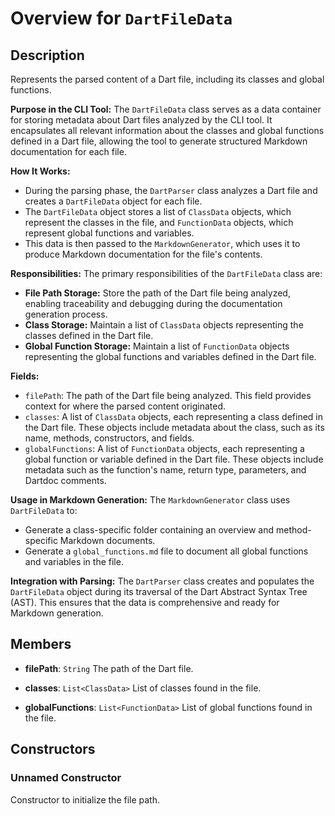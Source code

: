 # Overview for `DartFileData`

## Description

Represents the parsed content of a Dart file, including its classes and global functions.

 **Purpose in the CLI Tool:**
 The `DartFileData` class serves as a data container for storing metadata about Dart files analyzed by the CLI tool.
 It encapsulates all relevant information about the classes and global functions defined in a Dart file, allowing
 the tool to generate structured Markdown documentation for each file.

 **How It Works:**
 - During the parsing phase, the `DartParser` class analyzes a Dart file and creates a `DartFileData` object for
   each file.
 - The `DartFileData` object stores a list of `ClassData` objects, which represent the classes in the file, and
   `FunctionData` objects, which represent global functions and variables.
 - This data is then passed to the `MarkdownGenerator`, which uses it to produce Markdown documentation for the
   file's contents.

 **Responsibilities:**
 The primary responsibilities of the `DartFileData` class are:
 - **File Path Storage:**
   Store the path of the Dart file being analyzed, enabling traceability and debugging during
   the documentation generation process.
 - **Class Storage:**
   Maintain a list of `ClassData` objects representing the classes defined in the Dart file.
 - **Global Function Storage:**
   Maintain a list of `FunctionData` objects representing the global functions and variables
   defined in the Dart file.

 **Fields:**
 - `filePath`:
   The path of the Dart file being analyzed. This field provides context for where the parsed
   content originated.
 - `classes`:
   A list of `ClassData` objects, each representing a class defined in the Dart file. These
   objects include metadata about the class, such as its name, methods, constructors, and fields.
 - `globalFunctions`:
   A list of `FunctionData` objects, each representing a global function or variable defined in
   the Dart file. These objects include metadata such as the function's name, return type, parameters,
   and Dartdoc comments.

 **Usage in Markdown Generation:**
 The `MarkdownGenerator` class uses `DartFileData` to:
 - Generate a class-specific folder containing an overview and method-specific Markdown documents.
 - Generate a `global_functions.md` file to document all global functions and variables in the file.

 **Integration with Parsing:**
 The `DartParser` class creates and populates the `DartFileData` object during its traversal of
 the Dart Abstract Syntax Tree (AST). This ensures that the data is comprehensive and ready for
 Markdown generation.

## Members

- **filePath**: `String`
  The path of the Dart file.

- **classes**: `List<ClassData>`
  List of classes found in the file.

- **globalFunctions**: `List<FunctionData>`
  List of global functions found in the file.

## Constructors

### Unnamed Constructor
Constructor to initialize the file path.


